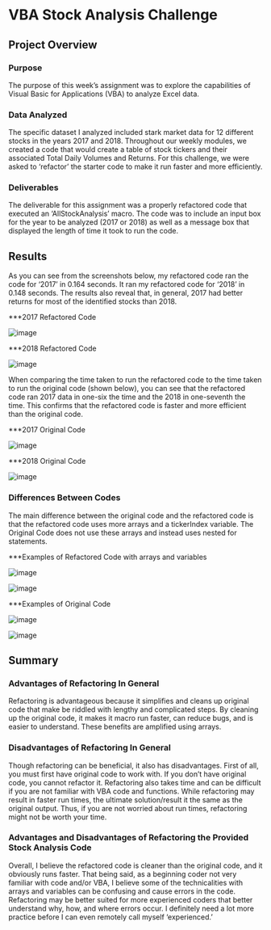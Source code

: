 # VBA Stock Analysis Challenge

## Project Overview

### Purpose

The purpose of this week’s assignment was to explore the capabilities of Visual Basic for Applications (VBA) to analyze Excel data.

### Data Analyzed

The specific dataset I analyzed included stark market data for 12 different stocks in the years 2017 and 2018. Throughout our weekly modules, we created a code that would create a table of stock tickers and their associated Total Daily Volumes and Returns.  For this challenge, we were asked to ‘refactor’ the starter code to make it run faster and more efficiently.  

### Deliverables

The deliverable for this assignment was a properly refactored code that executed an ‘AllStockAnalysis’ macro.  The code was to include an input box for the year to be analyzed (2017 or 2018) as well as a message box that displayed the length of time it took to run the code.  

## Results

As you can see from the screenshots below, my refactored code ran the code for ‘2017’ in 0.164 seconds.  It ran my refactored code for ‘2018’ in 0.148 seconds.  The results also reveal that, in general, 2017 had better returns for most of the identified stocks than 2018.  


***2017 Refactored Code

 ![image](https://user-images.githubusercontent.com/92705556/147314682-79acd2a8-b99f-478a-8932-cf420fb44846.png)


***2018 Refactored Code

 ![image](https://user-images.githubusercontent.com/92705556/147314691-799944b9-ebd6-4f55-8b42-de16ef8b24a9.png)
 

When comparing the time taken to run the refactored code to the time taken to run the original code (shown below), you can see that the refactored code ran 2017 data in one-six the time and the 2018 in one-seventh the time.  This confirms that the refactored code is faster and more efficient than the original code.  


***2017 Original Code

![image](https://user-images.githubusercontent.com/92705556/147314708-28383d7b-b460-4001-98c1-7c8b0373910e.png)


***2018 Original Code

 ![image](https://user-images.githubusercontent.com/92705556/147314715-30fd6d0b-14fc-4b3b-9f0c-ca02f9eae9ad.png)


### Differences Between Codes

The main difference between the original code and the refactored code is that the refactored code uses more arrays and a tickerIndex variable.  The Original Code does not use these arrays and instead uses nested for statements.  

***Examples of Refactored Code with arrays and variables

![image](https://user-images.githubusercontent.com/92705556/147314746-4de8797a-bc8d-432d-aa59-6e07d56350c5.png)

![image](https://user-images.githubusercontent.com/92705556/147314762-906c52b2-3090-4562-b660-b02cc9e3a87e.png)

 
***Examples of Original Code

 ![image](https://user-images.githubusercontent.com/92705556/147314774-5fd9a1df-7507-40ae-80ad-b03cb34cd132.png)

![image](https://user-images.githubusercontent.com/92705556/147314786-021da4e1-5b38-4533-8ed2-1b043cc63103.png)
       
## Summary

### Advantages of Refactoring In General

Refactoring is advantageous because it simplifies and cleans up original code that make be riddled with lengthy and complicated steps.  By cleaning up the original code, it makes it macro run faster, can reduce bugs, and is easier to understand.  These benefits are amplified using arrays.  

### Disadvantages of Refactoring In General

Though refactoring can be beneficial, it also has disadvantages.  First of all, you must first have original code to work with.  If you don’t have original code, you cannot refactor it. Refactoring also takes time and can be difficult if you are not familiar with VBA code and functions.  While refactoring may result in faster run times, the ultimate solution/result it the same as the original output.  Thus, if you are not worried about run times, refactoring might not be worth your time.  

### Advantages and Disadvantages of Refactoring the Provided Stock Analysis Code

Overall, I believe the refactored code is cleaner than the original code, and it obviously runs faster. That being said, as a beginning coder not very familiar with code and/or VBA, I believe some of the technicalities with arrays and variables can be confusing and cause errors in the code.  Refactoring may be better suited for more experienced coders that better understand why, how, and where errors occur. I definitely need a lot more practice before I can even remotely call myself ‘experienced.’
